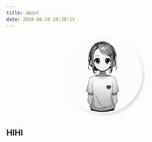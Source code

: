 ```yaml
---
title: about
date: 2024-06-10 19:30:13
---
```


<p align="center">
  <img src="images/pei.jpg" alt="avatar" width="200" style="margin-bottom: 6px; border-radius: 50%; 
  border: 4px #ffffff solid; 
  box-shadow: 6px 6px 10px -4px rgba(189,189,189,0.75);
  -webkit-box-shadow: 6px 6px 10px -4px rgba(189,189,189,0.75);
  -moz-box-shadow: 6px 6px 10px -4px rgba(189,189,189,0.75);"/>
</p>

## HIHI
